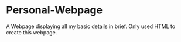 # Personal-Webpage
A Webpage displaying all my basic details in brief.
Only used HTML to create this webpage.

